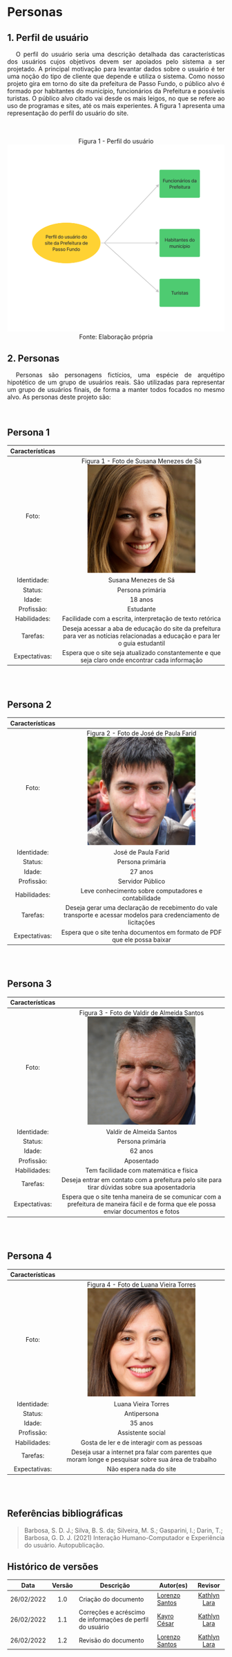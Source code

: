 
# Personas
## 1. Perfil de usuário

<p style="text-indent: 20px; text-align: justify">
O perfil do usuário seria uma descrição detalhada das características dos usuários cujos objetivos devem ser apoiados pelo sistema a ser projetado. A principal motivação para levantar dados sobre o usuário é ter uma noção do tipo de cliente que depende e utiliza o sistema.
Como nosso projeto gira em torno do site da prefeitura de Passo Fundo, o público alvo é formado por habitantes do município, funcionários da Prefeitura e possíveis turistas. O público alvo citado vai desde os mais leigos, no que se refere ao uso de programas e sites, até os mais experientes. A figura 1 apresenta uma representação do perfil do usuário do site.
</p>

<br>
<br>

<div align="center"> 

<figcaption>Figura 1 - Perfil do usuário </figcaption>
<img src="https://raw.githubusercontent.com/Interacao-Humano-Computador/2021.2-Prefeitura-de-Passo-Fundo/Perfil_e_personas/assets/img/perfilusuario.png">
<figcaption>Fonte: Elaboração própria</figcaption>

</div>



## 2. Personas
<p style="text-indent: 20px; text-align: justify">Personas são personagens fictícios, uma espécie de arquétipo hipotético de um grupo de usuários reais. São utilizadas  para representar um grupo de usuários finais, de forma a manter todos focados no mesmo alvo. As personas deste projeto são:
</p>

<br>

## Persona 1
 
 | Características | |
 | :----------: | :--------: |
 | Foto: |<figcaption>Figura 1 - Foto de Susana Menezes de Sá </figcaption> <img src="https://raw.githubusercontent.com/Interacao-Humano-Computador/2021.2-Prefeitura-de-Passo-Fundo/Perfil_e_personas/assets/img/susana.png" alt="Susana Menezes de Sá" width="250"/> |
 | Identidade: |   Susana Menezes de Sá |
 | Status: |   Persona primária  |
 | Idade: |  18 anos  |
 | Profissão: |  Estudante  |
 | Habilidades: |  Facilidade com a escrita, interpretação de texto retórica  |
 | Tarefas: |   Deseja acessar a aba de educação do site da prefeitura para ver as notícias relacionadas a educação e para ler o guia estudantil   |
 | Expectativas: |  Espera que o site seja atualizado constantemente e que seja claro onde encontrar cada informação  |

<br>
<br>

## Persona 2
 
 | Características | |
 | :----------: | :--------: |
 | Foto: |<figcaption>Figura 2 - Foto de José de Paula Farid </figcaption> <img src="https://raw.githubusercontent.com/Interacao-Humano-Computador/2021.2-Prefeitura-de-Passo-Fundo/Perfil_e_personas/assets/img/jose.png" alt="José de Paula Farid" width="250"/> |
 | Identidade: |  José de Paula Farid  |
 | Status: |   Persona primária  |
 | Idade: |  27 anos  |
 | Profissão: |  Servidor Público  |
 | Habilidades: |  Leve conhecimento sobre computadores e contabilidade  |
 | Tarefas: |   Deseja gerar uma declaração de recebimento do vale transporte e acessar modelos para credenciamento de licitações   |
 | Expectativas: |  Espera que o site tenha documentos em formato de PDF que ele possa baixar |

<br>
<br>

## Persona 3

 
 | Características | |
 | :----------: | :--------: |
 | Foto: |<figcaption>Figura 3 - Foto de Valdir de Almeida Santos </figcaption> <img src="https://raw.githubusercontent.com/Interacao-Humano-Computador/2021.2-Prefeitura-de-Passo-Fundo/Perfil_e_personas/assets/img/valdir.png" alt="Valdir de Almeida Santos" width="250"/> |
 | Identidade: |  Valdir de Almeida Santos  |
 | Status: |   Persona primária  |
 | Idade: |  62 anos  |
 | Profissão: |  Aposentado  |
 | Habilidades: |  Tem facilidade com matemática e física  |
 | Tarefas: |   Deseja entrar em contato com a prefeitura pelo site para tirar dúvidas sobre sua aposentadoria   |
 | Expectativas: |  Espera que o site tenha maneira de se comunicar com a prefeitura de maneira fácil e de forma que ele possa enviar documentos e fotos |

<br>
<br>

## Persona 4

 | Características | |
 | :----------: | :--------: |
 | Foto: |<figcaption>Figura 4 - Foto de Luana Vieira Torres </figcaption> <img src="https://raw.githubusercontent.com/Interacao-Humano-Computador/2021.2-Prefeitura-de-Passo-Fundo/Perfil_e_personas/assets/img/luana.png" alt="Luana Vieira Torres" width="250"/> |
 | Identidade: |  Luana Vieira Torres  |
 | Status: |   Antipersona  |
 | Idade: |  35 anos  |
 | Profissão: | Assistente social |
 | Habilidades: |  Gosta de ler e de interagir com as pessoas  |
 | Tarefas: |   Deseja usar a internet pra falar com parentes que moram longe e pesquisar sobre sua área de trabalho   |
 | Expectativas: | Não espera nada do site |

<br>
<br>

## Referências bibliográficas

> Barbosa, S. D. J.; Silva, B. S. da; Silveira, M. S.; Gasparini, I.; Darin, T.; Barbosa, G. D. J. (2021) Interação Humano-Computador e Experiência do usuário. Autopublicação.



## Histórico de versões
 | **Data**   | **Versão** | **Descrição**   |    **Autor(es)**  | **Revisor** |
 | ---------- | :--------: | ---------------------------------------- | -----------|:------------------------------------------: 
 |   26/02/2022 |   1.0  | Criação do documento|[Lorenzo Santos](https://github.com/lorenzo7377) | [Kathlyn Lara](https://github.com/klmurussi)
 |   26/02/2022 |   1.1  | Correções e acréscimo de informações de perfil do usuário|[Kayro César](https://github.com/kayrocesar) | [Kathlyn Lara](https://github.com/klmurussi) 
 |   26/02/2022 |   1.2  | Revisão do documento|[Lorenzo Santos](https://github.com/lorenzo7377) |[Kathlyn Lara](https://github.com/klmurussi) 